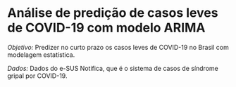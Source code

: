 # Análise de predição de casos leves de COVID-19 com modelo ARIMA

*Objetivo:*
Predizer no curto prazo os casos leves de COVID-19 no Brasil com modelagem estatística.

*Dados:*
Dados do e-SUS Notifica, que é o sistema de casos de síndrome gripal por COVID-19.

